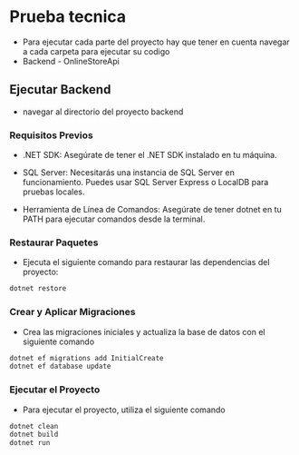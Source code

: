 # Prueba tecnica
 - Para ejecutar cada parte del proyecto hay que tener en cuenta navegar a cada carpeta para ejecutar su codigo
 - Backend - OnlineStoreApi


 ## Ejecutar Backend

 - navegar al directorio del proyecto backend

### Requisitos Previos

- .NET SDK: Asegúrate de tener el .NET SDK instalado en tu máquina.

- SQL Server: Necesitarás una instancia de SQL Server en funcionamiento. Puedes usar SQL Server Express o LocalDB para pruebas locales.

- Herramienta de Línea de Comandos: Asegúrate de tener dotnet en tu PATH para ejecutar comandos desde la terminal.

### Restaurar Paquetes
- Ejecuta el siguiente comando para restaurar las dependencias del proyecto: 
```sh
dotnet restore
```

### Crear y Aplicar Migraciones

* Crea las migraciones iniciales y actualiza la base de datos con el siguiente comando
```sh
dotnet ef migrations add InitialCreate
dotnet ef database update
```

### Ejecutar el Proyecto
* Para ejecutar el proyecto, utiliza el siguiente comando
```sh
dotnet clean
dotnet build
dotnet run
```